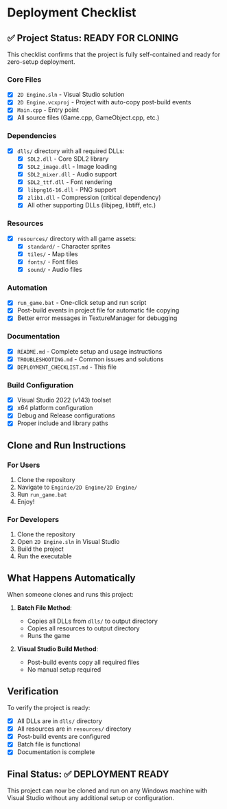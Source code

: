 # Deployment Checklist

## ✅ Project Status: READY FOR CLONING

This checklist confirms that the project is fully self-contained and ready for zero-setup deployment.

### Core Files
- [x] `2D Engine.sln` - Visual Studio solution
- [x] `2D Engine.vcxproj` - Project with auto-copy post-build events
- [x] `Main.cpp` - Entry point
- [x] All source files (Game.cpp, GameObject.cpp, etc.)

### Dependencies
- [x] `dlls/` directory with all required DLLs:
  - [x] `SDL2.dll` - Core SDL2 library
  - [x] `SDL2_image.dll` - Image loading
  - [x] `SDL2_mixer.dll` - Audio support
  - [x] `SDL2_ttf.dll` - Font rendering
  - [x] `libpng16-16.dll` - PNG support
  - [x] `zlib1.dll` - Compression (critical dependency)
  - [x] All other supporting DLLs (libjpeg, libtiff, etc.)

### Resources
- [x] `resources/` directory with all game assets:
  - [x] `standard/` - Character sprites
  - [x] `tiles/` - Map tiles
  - [x] `fonts/` - Font files
  - [x] `sound/` - Audio files

### Automation
- [x] `run_game.bat` - One-click setup and run script
- [x] Post-build events in project file for automatic file copying
- [x] Better error messages in TextureManager for debugging

### Documentation
- [x] `README.md` - Complete setup and usage instructions
- [x] `TROUBLESHOOTING.md` - Common issues and solutions
- [x] `DEPLOYMENT_CHECKLIST.md` - This file

### Build Configuration
- [x] Visual Studio 2022 (v143) toolset
- [x] x64 platform configuration
- [x] Debug and Release configurations
- [x] Proper include and library paths

## Clone and Run Instructions

### For Users
1. Clone the repository
2. Navigate to `Enginie/2D Engine/2D Engine/`
3. Run `run_game.bat`
4. Enjoy!

### For Developers
1. Clone the repository
2. Open `2D Engine.sln` in Visual Studio
3. Build the project
4. Run the executable

## What Happens Automatically

When someone clones and runs this project:

1. **Batch File Method**:
   - Copies all DLLs from `dlls/` to output directory
   - Copies all resources to output directory
   - Runs the game

2. **Visual Studio Build Method**:
   - Post-build events copy all required files
   - No manual setup required

## Verification

To verify the project is ready:
- [x] All DLLs are in `dlls/` directory
- [x] All resources are in `resources/` directory
- [x] Post-build events are configured
- [x] Batch file is functional
- [x] Documentation is complete

## Final Status: ✅ DEPLOYMENT READY

This project can now be cloned and run on any Windows machine with Visual Studio without any additional setup or configuration.
